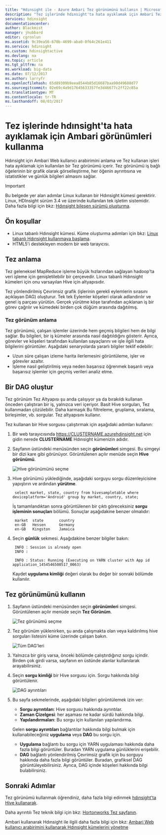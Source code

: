 ```yaml
---
title: "Hdınsight ile - Azure Ambari Tez görünümünü kullanın | Microsoft Docs"
description: "Tez işlerinde hdınsight'ta hata ayıklamak için Ambari Tez görünümü kullanmayı öğrenin."
services: hdinsight
documentationcenter: 
author: Blackmist
manager: jhubbard
editor: cgronlun
ms.assetid: 9c39ea56-670b-4699-aba0-0f64c261e411
ms.service: hdinsight
ms.custom: hdinsightactive
ms.devlang: na
ms.topic: article
ms.tgt_pltfrm: na
ms.workload: big-data
ms.date: 07/12/2017
ms.author: larryfr
ms.openlocfilehash: 65d89309b9eea8544b85d16687baa90d49688d77
ms.sourcegitcommit: 02e69c4a9d17645633357fe3d46677c2ff22c85a
ms.translationtype: MT
ms.contentlocale: tr-TR
ms.lasthandoff: 08/03/2017
---
```

# <a name="use-ambari-views-to-debug-tez-jobs-on-hdinsight"></a>Tez işlerinde hdınsight'ta hata ayıklamak için Ambari görünümleri kullanma

Hdınsight için Ambari Web kullanıcı arabirimini anlama ve Tez kullanan işleri hata ayıklamak için kullanılan bir Tez görünümü içerir. Tez görünümü iş bağlı öğelerinin bir grafik olarak görselleştirme, her öğenin ayrıntısına ve istatistikler ve günlük bilgileri almasını sağlar.

> [!IMPORTANT]
> Bu belgede yer alan adımlar Linux kullanan bir Hdınsight kümesi gerektirir. Linux, HDInsight sürüm 3.4 ve üzerinde kullanılan tek işletim sistemidir. Daha fazla bilgi için bkz: [Hdınsight bileşen sürümü oluşturma](hdinsight-component-versioning.md#hdinsight-windows-retirement).

## <a name="prerequisites"></a>Ön koşullar

* Linux tabanlı Hdınsight kümesi. Küme oluşturma adımları için bkz: [Linux tabanlı Hdınsight kullanmaya başlama](hdinsight-hadoop-linux-tutorial-get-started.md).
* HTML5'i destekleyen modern bir web tarayıcısı.

## <a name="understanding-tez"></a>Tez anlama

Tez geleneksel MapReduce işleme büyük hızlarından sağlayan hadoop'ta veri işleme için genişletilebilir bir çerçevedir. Linux tabanlı Hdınsight kümeleri için onu varsayılan Hive için altyapısıdır.

Tez yönlendirilmiş Çevrimsiz grafik (işlerinin gerekli eylemlerin sırasını açıklayan DAG) oluşturur. Tek tek Eylemler köşeleri olarak adlandırılır ve genel iş parçası yürütün. Gerçek yürütme köşe tarafından açıklanan iş bir görev çağrılır ve kümedeki birden çok düğüm arasında dağıtılmış.

### <a name="understanding-the-tez-view"></a>Tez görünüm anlama

Tez görünümü, çalışan işlemler üzerinde hem geçmiş bilgileri hem de bilgi sağlar. Bu bilgileri, bir iş kümeler arasında nasıl dağıtıldığını gösterir. Ayrıca, görevler ve köşeleri tarafından kullanılan sayaçlarını ve işle ilgili hata bilgilerini görüntüler. Aşağıdaki senaryolarda yararlı bilgiler teklif edebilir:

* Uzun süre çalışan izleme harita ilerlemesini görüntüleme, işler ve görevler azaltır.
* İşleme nasıl geliştirilmiş veya neden başarısız öğrenmek başarılı veya başarısız işlemler için geçmiş verileri analiz etme.

## <a name="generate-a-dag"></a>Bir DAG oluştur

Tez görünüm Tez Altyapısı şu anda çalışıyor ya da bırakıldı kullanan önceden çalıştıran bir iş, yalnızca veri içeriyor. Basit Hive sorguları, Tez kullanmadan çözülebilir. Daha karmaşık Bu filtreleme, gruplama, sıralama, birleşimler, vb. sorgular. Tez altyapısını kullanır.

Tez kullanan bir Hive sorgusu çalıştırmak için aşağıdaki adımları kullanın:

1. Bir web tarayıcısında https://CLUSTERNAME.azurehdinsight.net için gidin nerede **CLUSTERNAME** Hdınsight kümenizin adıdır.

2. Sayfanın üstündeki menüsünden seçin **görünümleri** simgesi. Bu simgeyi bir dizi kare gibi görünüyor. Görüntülenen açılır menüde seçin **Hive görünümü**.

    ![Hive görünümünü seçme](./media/hdinsight-debug-ambari-tez-view/selecthive.png)

3. Hive görünümü yüklediğinde, aşağıdaki sorguyu sorgu düzenleyicisine yapıştırın ve ardından **yürütme**.

        select market, state, country from hivesampletable where deviceplatform='Android' group by market, country, state;

    İş tamamlandıktan sonra görüntülenen bir çıktı göreceksiniz **sorgu işleminin sonuçları** bölümü. Sonuçlar aşağıdakine benzer olmalıdır:

        market  state       country
        en-GB   Hessen      Germany
        en-GB   Kingston    Jamaica

4. Seçin **günlük** sekmesi. Aşağıdakine benzer bilgiler bakın:

        INFO : Session is already open
        INFO :

        INFO : Status: Running (Executing on YARN cluster with App id application_1454546500517_0063)

    Kaydet **uygulama kimliği** değeri olarak bu değer bir sonraki bölümde kullanılır.

## <a name="use-the-tez-view"></a>Tez görünümünü kullanın

1. Sayfanın üstündeki menüsünden seçin **görünümleri** simgesi. Görüntülenen açılır menüde seçin **Tez Görünüm**.

    ![Tez görünümü seçme](./media/hdinsight-debug-ambari-tez-view/selecttez.png)

2. Tez görünüm yüklenirken, şu anda çalışmakta olan veya kaldırılmış hive sorguları listesini küme üzerinde çalışan bakın.

    ![Tüm DAG'leri](./media/hdinsight-debug-ambari-tez-view/tez-view-home.png)

3. Yalnızca bir giriş varsa, önceki bölümde çalıştırdığınız sorgu içindir. Birden çok girdi varsa, sayfanın en üstünde alanlar kullanılarak arayabilirsiniz.

4. Seçin **sorgu kimliği** bir Hive sorgusu için. Sorgu hakkında bilgi görüntülenir.

    ![DAG ayrıntıları](./media/hdinsight-debug-ambari-tez-view/query-details.png)

5. Bu sayfa sekmelerinde, aşağıdaki bilgileri görüntülemek izin ver:

    * **Sorgu ayrıntıları**: Hive sorgusu hakkında ayrıntılar.
    * **Zaman Çizelgesi**: her aşaması ne kadar sürdü hakkında bilgi.
    * **Yapılandırmaları**: Bu sorgu için kullanılan yapılandırma.

    Gelen __sorgu ayrıntıları__ bağlantılar hakkında bilgi bulmak için kullanabileceğiniz __uygulama__ veya __DAG__ bu sorgu için.
    
    * __Uygulama__ bağlantı bu sorgu için YARN uygulaması hakkında daha fazla bilgi görüntüler. Buradan YARN uygulama günlüklerini erişebilir.
    * __DAG__ bağlantı yönlendirilmiş Çevrimsiz grafik için bu sorguyu hakkında daha fazla bilgi görüntüler. Buradan, grafiksel DAG görüntüleyebilirsiniz. Ayrıca, DAG içinde köşeleri hakkında bilgi bulabilirsiniz.

## <a name="next-steps"></a>Sonraki Adımlar

Tez görünümü kullanmak öğrendiniz, daha fazla bilgi edinmek [hdınsight'ta Hive kullanarak](hdinsight-use-hive.md).

Daha ayrıntılı Tez teknik bilgi için bkz: [Hortonworks Tez sayfanın](http://hortonworks.com/hadoop/tez/).

Ambari kullanarak Hdınsight ile ilgili daha fazla bilgi için bkz: [Ambari Web kullanıcı arabirimini kullanarak Hdınsight kümelerini yönetme](hdinsight-hadoop-manage-ambari.md)
